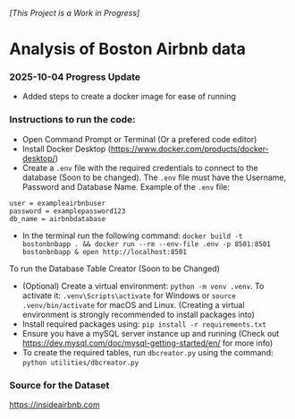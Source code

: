 *[This Project is a Work in Progress]*
# Analysis of Boston Airbnb data

### 2025-10-04 Progress Update
- Added steps to create a docker image for ease of running

### Instructions to run the code:
- Open Command Prompt or Terminal (Or a prefered code editor)
- Install Docker Desktop (https://www.docker.com/products/docker-desktop/)
- Create a `.env` file with the required credentials to connect to the database (Soon to be changed). The `.env` file must have the Username, Password and Database Name. Example of the `.env` file:
```
user = exampleairbnbuser
password = examplepassword123
db_name = airbnbdatabase
```
- In the terminal run the following command: `docker build -t bostonbnbapp . && docker run --rm --env-file .env -p 8501:8501 bostonbnbapp & open http://localhost:8501`

To run the Database Table Creator (Soon to be Changed)
- (Optional) Create a virtual environment: `python -m venv .venv`. To activate it: `.venv\Scripts\activate` for Windows or `source .venv/bin/activate` for macOS and Linux. (Creating a virtual environment is strongly recommended to install packages into)
- Install required packages using: `pip install -r requirements.txt`
- Ensure you have a mySQL server instance up and running (Check out https://dev.mysql.com/doc/mysql-getting-started/en/ for more info)
- To create the required tables, run `dbcreator.py` using the command: `python utilities/dbcreator.py`

### Source for the Dataset
https://insideairbnb.com
